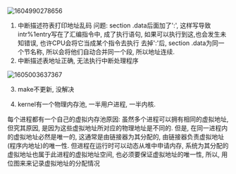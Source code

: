 ![1604990278656](/tmp/1604990278656.png)

1. 中断描述符表打印地址乱码
   问题: section .data后面加了':', 这样写导致intr%1entry写在了汇编指令中, 成了执行语句, 如果可以执行到这,也会发生未知错误, 也许CPU会将它当成某个指令去执行
         去掉':'后, section .data为同一个节名称, 所以会将他们自动合并同一个段, 所以地址连续.
2. 中断描述表地址正确, 无法执行中断处理程序

![1605003637367](/tmp/1605003637367.png)

3. make不更新, 没解决

4. kernel有一个物理内存池, 一半用户进程, 一半内核. 

  每个进程都有一个自己的虚拟内存池原因: 虽然多个进程可以拥有相同的虚拟地址, 但究其原因, 是因为这些虚拟地址所对应的物理地址是不同的. 但是, 在同一进程内的虚拟地址必然是唯一的, 这通常是由链接器为其分配的, 由链接器负责虚拟地址(程序内地址)的唯一性. 但进程在运行时可以动态从堆中申请内存, 系统为其分配的虚拟地址也属于此进程的虚拟地址空间, 也必须要保证虚拟地址的唯一性, 所以, 用位图来来记录虚拟地址的分配情况

